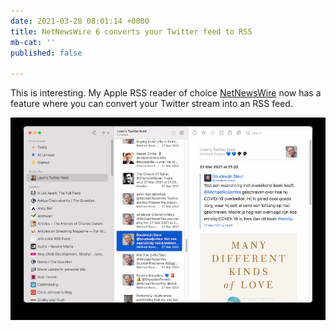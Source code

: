 ```yaml
---
date: 2021-03-28 08:01:14 +0000
title: NetNewsWire 6 converts your Twitter feed to RSS
mb-cat: ''
published: false

---
```

This is interesting. My Apple RSS reader of choice [NetNewsWire](https://netnewswire.com/) now has a feature where you can convert your Twitter stream into an RSS feed.

![Screenshot of my Twitter feed in NetNewsWire](/images/netnewswire-6.jpg "NetNewsWire 6")